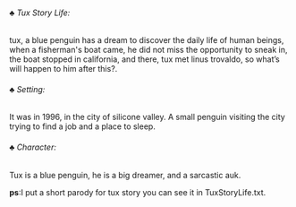 ###### &clubs; Tux Story Life:  

tux, a blue penguin has a dream to discover the daily life of human beings, when a fisherman's boat came, he did not miss the opportunity to sneak in,  
the boat stopped in california, and there, tux met linus trovaldo, so what’s will happen to him after this?.

###### &clubs; Setting:

   It was in 1996, in the city of silicone valley. A small penguin visiting the city trying to find a job and a place to sleep.


###### &clubs; Character: 

  Tux is a blue penguin, he is a big dreamer, and a sarcastic auk.



**ps**:I put a short parody for tux story you can see it in TuxStoryLife.txt. 
